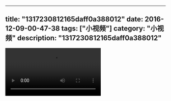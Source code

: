 
---
title: "1317230812165daff0a388012"
date: 2016-12-09-00-47-38
tags: ["小视频"]
category: "小视频"
description: "1317230812165daff0a388012"
---
<video src="http://ohtsqip0g.bkt.clouddn.com/1317230812165daff0a388012.mp4" controls="controls"></video>
